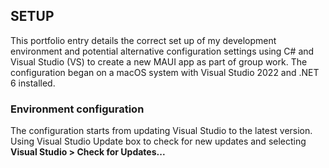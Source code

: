 ## SETUP

This portfolio entry details the correct set up of my development environment and potential alternative configuration settings 
using C# and Visual Studio (VS) to create a new MAUI app as part of group work.
The configuration began on a macOS system with Visual Studio 2022 and .NET 6 installed.

### Environment configuration

The configuration starts from updating Visual Studio to the latest version. Using Visual Studio Update box to check for new updates and selecting **Visual Studio > Check for Updates...** 

